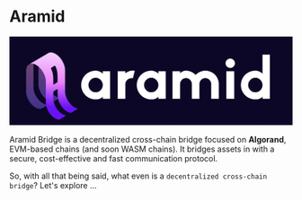 
# Aramid 

![](./logo.png)

Aramid Bridge is a decentralized cross-chain bridge focused on **Algorand**, EVM-based chains (and soon WASM chains). It bridges assets in with a secure, cost-effective and fast communication protocol.

So, with all that being said, what even is a `decentralized cross-chain bridge`? Let's explore ...

